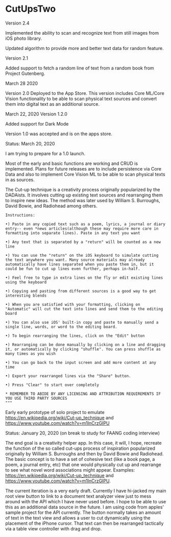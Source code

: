 # CutUpsTwo

Version 2.4

Implemented the ability to scan and recognize text from still images from iOS photo library. 

Updated algorithm to provide more and better text data for random feature.



Version 2.1

Added support to fetch a random line of text from a random book from Project Gutenberg.


March 28 2020

Version 2.0 Deployed to the App Store. This version includes Core ML/Core Vision functionality to be able to scan physical text sources and convert them into digital text as an additional source. 


March 22, 2020 Version 1.2.0

Added support for Dark Mode


Version 1.0 was accepted and is on the apps store.

Status: March 20, 2020

I am trying to prepare for a 1.0 launch.

Most of the early and basic functions are working and CRUD is implemented. Plans for future releases are to include persistence via Core Data and also to implement Core Vision ML to be able to scan physical texts in as sources. 


The Cut-up technique is a creativity process originally popularized by the DADAists. It involves cutting up existing text sources and rearranging them to inspire new ideas. The method was later used by William S. Burroughs, David Bowie, and Radiohead among others. 
    
    Instructions:

    •) Paste in any copied text such as a poem, lyrics, a journal or diary entry-- even *news articles(although these may require more care in formatting into separate lines). Paste in any text you want
    
    •) Any text that is separated by a "return" will be counted as a new line

    •) You can use the "return" on the iOS keyboard to simulate cutting the text anywhere you want. Many source materials may already automatically have lines separated when you paste them in, but it could be fun to cut up lines even further, perhaps in-half. 

    •) Feel free to type in extra lines on the fly or edit existing lines using the keyboard
    
    •) Copying and pasting from different sources is a good way to get interesting blends
        
    •) When you are satisfied with your formatting, clicking on "Automatic" will cut the text into lines and send them to the editing board

    •) You can also use iOS' built-in copy and paste to manually send a single line, words, or word to the editing board.

    •) To begin rearranging the lines, click on the "Edit" button
    
    •) Rearranging can be done manually by clicking on a line and dragging it, or automatically by clicking "shuffle". You can press shuffle as many times as you wish
    
    •) You can go back to the input screen and add more content at any time
    
    •) Export your rearranged lines via the "Share" button.

    •) Press "Clear" to start over completely

    * REMEMBER TO ABIDE BY ANY LICENSING AND ATTRIBUTION REQUIREMENTS IF YOU USE THIRD PARTY SOURCES
    """


Early early prototype of solo project to emulate https://en.wikipedia.org/wiki/Cut-up_technique and https://www.youtube.com/watch?v=m1InCrzGIPU

Status: January 20, 2020 (on break to study for FAANG coding interview)

The end goal is a creativity helper app. In this case, it will, I hope, recreate the function of the so called cut-ups process of inspiration popularized originally by William S. Burroughs and then by David Bowie and Radiohead. The basic concept is to have a set of cohesive text (like a book page, a poem, a journal entry, etc) that one would physically cut up and rearrange to see what novel word associations might appear. Examples: https://en.wikipedia.org/wiki/Cut-up_technique and https://www.youtube.com/watch?v=m1InCrzGIPU. 


The current iteration is a very early draft. Currently I have hi-jacked my main root view button to link to a document text analyzer view just to mess around with the API which I have never used before. I hope to be able to use this as an additional data source in the future. I am using code from apples' sample project for the API currently. The button normally takes an amount of text in the text view and allows a user to cut dynamically using the placement of the iPhone cursor.  That text can then be rearranged tactically via a table view controller with drag and drop. 


